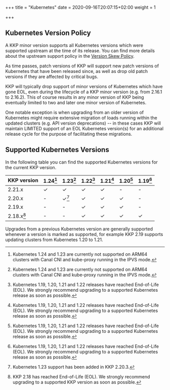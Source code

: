 +++
title = "Kubernetes"
date = 2020-09-16T20:07:15+02:00
weight = 1

+++

## Kubernetes Version Policy

A KKP minor version supports all Kubernetes versions which were supported upstream
at the time of its release. You can find more details about the upstream support
policy in the [Version Skew Policy](https://kubernetes.io/docs/setup/release/version-skew-policy/#supported-versions).

As time passes, patch versions of KKP will support new patch versions of Kubernetes
that have been released since, as well as drop old patch versions if they are
affected by critical bugs.

KKP will typically drop support of minor versions of Kubernetes which have gone EOL,
even during the lifecycle of a KKP minor version (e.g. from 2.16.1 to 2.16.2).
This of course results in any minor version of KKP being eventually limited to two
and later one minor version of Kubernetes.

One notable exception is when upgrading from an older version of Kubernetes might
require extensive migration of loads running within the updated clusters (e.g. API
version deprecations) -- in these cases KKP will maintain LIMITED support of an EOL
Kubernetes version(s) for an additional release cycle for the purpose of facilitating
these migrations.

## Supported Kubernetes Versions

In the following table you can find the supported Kubernetes versions for the
current KKP version.

| KKP version  | 1.24[^1] | 1.23[^1] | 1.22[^2] | 1.21[^2] | 1.20[^2] | 1.19[^2]   |
| ------------ | -------- | -------- | -------- | -------- | -------- | ---------- |
| 2.21.x       | ✓        | ✓        | ✓        | ✓        | -        | -          |
| 2.20.x       | -        | ✓[^4]    | ✓        | ✓        | ✓        | -          |
| 2.19.x       | -        | -        | ✓        | ✓        | ✓        | -          |
| 2.18.x[^3]   | -        | -        | ✓        | ✓        | ✓        | ✓          |

[^1]: Kubernetes 1.24 and 1.23 are currently not supported on ARM64 clusters with Canal CNI and kube-proxy running in the IPVS mode.

[^2]: Kubernetes 1.19, 1.20, 1.21 and 1.22 releases have reached End-of-Life (EOL). We strongly recommend upgrading to a supported Kubernetes release as soon as possible.

[^3]: KKP 2.18 has reached End-of-Life (EOL). We strongly recommend upgrading to a supported KKP version as soon as possible.

[^4]: Kubernetes 1.23 support has been added in KKP 2.20.3.

Upgrades from a previous Kubernetes version are generally supported whenever a version is marked as supported, for example KKP 2.19 supports updating clusters from Kubernetes 1.20 to 1.21.
